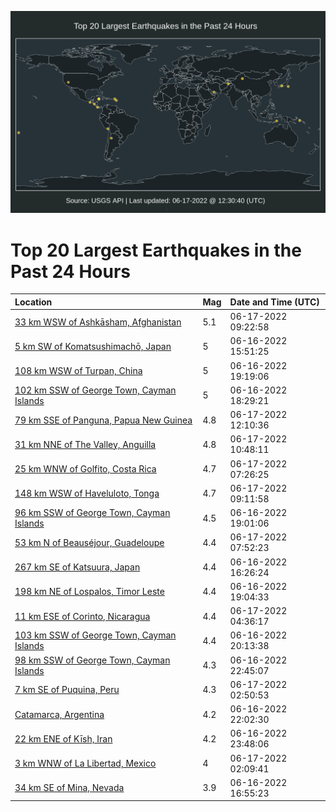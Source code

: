 ![Map](./map.png)

# Top 20 Largest Earthquakes in the Past 24 Hours

| Location | Mag | Date and Time (UTC) |
|:---|:---|:---|
| [33 km WSW of Ashkāsham, Afghanistan](https://earthquake.usgs.gov/earthquakes/eventpage/us7000hi2g) | 5.1 | 06-17-2022 09:22:58 |
| [5 km SW of Komatsushimachō, Japan](https://earthquake.usgs.gov/earthquakes/eventpage/us7000hhvk) | 5 | 06-16-2022 15:51:25 |
| [108 km WSW of Turpan, China](https://earthquake.usgs.gov/earthquakes/eventpage/us7000hhxq) | 5 | 06-16-2022 19:19:06 |
| [102 km SSW of George Town, Cayman Islands](https://earthquake.usgs.gov/earthquakes/eventpage/us7000hhxe) | 5 | 06-16-2022 18:29:21 |
| [79 km SSE of Panguna, Papua New Guinea](https://earthquake.usgs.gov/earthquakes/eventpage/us7000hi3h) | 4.8 | 06-17-2022 12:10:36 |
| [31 km NNE of The Valley, Anguilla](https://earthquake.usgs.gov/earthquakes/eventpage/us7000hi2s) | 4.8 | 06-17-2022 10:48:11 |
| [25 km WNW of Golfito, Costa Rica](https://earthquake.usgs.gov/earthquakes/eventpage/us7000hi25) | 4.7 | 06-17-2022 07:26:25 |
| [148 km WSW of Haveluloto, Tonga](https://earthquake.usgs.gov/earthquakes/eventpage/us7000hi2f) | 4.7 | 06-17-2022 09:11:58 |
| [96 km SSW of George Town, Cayman Islands](https://earthquake.usgs.gov/earthquakes/eventpage/us7000hhxl) | 4.5 | 06-16-2022 19:01:06 |
| [53 km N of Beauséjour, Guadeloupe](https://earthquake.usgs.gov/earthquakes/eventpage/us7000hi2a) | 4.4 | 06-17-2022 07:52:23 |
| [267 km SE of Katsuura, Japan](https://earthquake.usgs.gov/earthquakes/eventpage/us7000hhwp) | 4.4 | 06-16-2022 16:26:24 |
| [198 km NE of Lospalos, Timor Leste](https://earthquake.usgs.gov/earthquakes/eventpage/us7000hhxn) | 4.4 | 06-16-2022 19:04:33 |
| [11 km ESE of Corinto, Nicaragua](https://earthquake.usgs.gov/earthquakes/eventpage/us7000hi1b) | 4.4 | 06-17-2022 04:36:17 |
| [103 km SSW of George Town, Cayman Islands](https://earthquake.usgs.gov/earthquakes/eventpage/us7000hhye) | 4.4 | 06-16-2022 20:13:38 |
| [98 km SSW of George Town, Cayman Islands](https://earthquake.usgs.gov/earthquakes/eventpage/us7000hhzh) | 4.3 | 06-16-2022 22:45:07 |
| [7 km SE of Puquina, Peru](https://earthquake.usgs.gov/earthquakes/eventpage/us7000hi0t) | 4.3 | 06-17-2022 02:50:53 |
| [Catamarca, Argentina](https://earthquake.usgs.gov/earthquakes/eventpage/us7000hhze) | 4.2 | 06-16-2022 22:02:30 |
| [22 km ENE of Kīsh, Iran](https://earthquake.usgs.gov/earthquakes/eventpage/us7000hhzq) | 4.2 | 06-16-2022 23:48:06 |
| [3 km WNW of La Libertad, Mexico](https://earthquake.usgs.gov/earthquakes/eventpage/us7000hi0r) | 4 | 06-17-2022 02:09:41 |
| [34 km SE of Mina, Nevada](https://earthquake.usgs.gov/earthquakes/eventpage/nn00841009) | 3.9 | 06-16-2022 16:55:23 |

